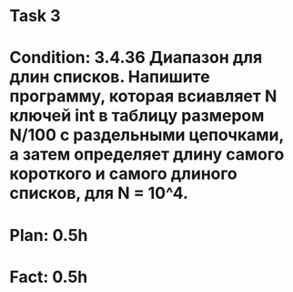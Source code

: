 # Task 3
# Condition: 3.4.36 Диапазон для длин списков. Напишите программу, которая всиавляет N ключей int в таблицу размером N/100 с раздельными цепочками, а затем определяет длину самого короткого и самого длиного списков, для N = 10^4.
# Plan: 0.5h
# Fact: 0.5h
